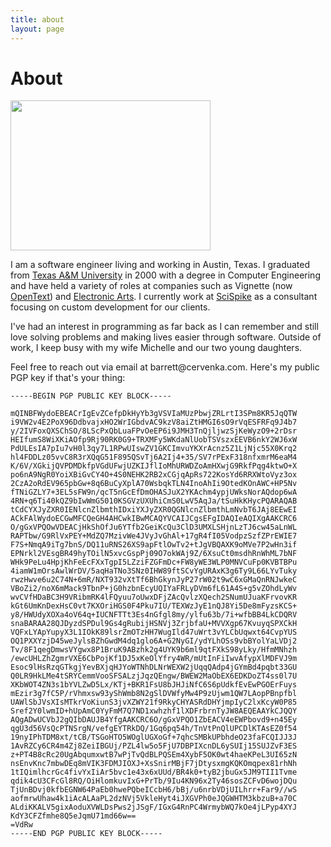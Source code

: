 ```yaml
---
title: about
layout: page
---
```

<h1 class="page-title">About</h1>
<img width="320" height="240" src="{{ site.base_url }}/public/img/me.jpg"/>

I am a software engineer living and working in Austin, Texas. I graduated from [Texas A&M University](http://www.tamu.edu) in 2000 with a degree in Computer Engineering and have held a variety of roles at companies such as Vignette (now [OpenText](http://www.opentext.com)) and [Electronic Arts](http://www.ea.com). I currently work at [SciSpike](http://www.scispike.com) as a consultant focusing on custom development for our clients.

I've had an interest in programming as far back as I can remember and still love solving problems and making lives easier through software. Outside of work, I keep busy with my wife Michelle and our two young daughters.

Feel free to reach out via email at &#98;&#97;&#114;&#114;&#101;&#116;&#116;&#64;&#99;&#101;&#114;&#118;&#101;&#110;&#107;&#97;&#46;&#99;&#111;&#109;. Here's my public PGP key if that's your thing:

```
-----BEGIN PGP PUBLIC KEY BLOCK-----

mQINBFWydoEBEACrIgEvZCefpDkHyYb3gVSVIaMUzPbwjZRLrtI3SPm8KR5JqQTW
i9VW2v4E2PoX96DdbvajxHO2WrIGbdvAC9kzV8aiZtHMGI6sO9rVqESFRFq9J4b7
y/2IVFoxQXSChSO/8LScPxQbLuaFPvOeEP6i9JMH3TnQjljwzSjKeWyzO9+2rDsr
HEIfumS8WiXKiAOfp9Rj90RK0G9+TRXMFy5WKdaNlUobTSVszxEEVB6nkY2WJ6xW
PdULEsIA7pIu7vH0l3qy7L1RPwUIswZV1GKCImvuYKXrAcnz5Z1LjNjc55X0Krq2
hl4FDDLz05vvC8R3rXQqG51F895QSvTj6A2Ij4+35/SV7rPExF318nfxmrM6eaM4
K/6V/XGkijQVPDMDkfpVGdUFwjUZKIJflIoMhURWDZoAmHXwjG9RkfPqg4ktwO+X
po6nA9NgR0YoiXBiGvCY4O+4S0NEHK2RB2xCGjqApRs722KosYd6RRXWtoVyz3ox
2CzA2oRdEV965pbGw+8q6BuCyXplA70WsbqkTLN4InoAhIi9OtedKOnAWC+HP5Nv
fTNiGZLY7+3EL5sFW9n/qcT5nGcEfDmOHASJuX2YKAchm4ypjUWksNorAQdop6wA
4RN+q6Ti40kQZ9bIwWmG5010KSGVzUXUhiCmS0LwV5AqJa/tSuHkKHycPQARAQAB
tCdCYXJyZXR0IENlcnZlbmthIDxiYXJyZXR0QGNlcnZlbmthLmNvbT6JAj8EEwEI
ACkFAlWydoECGwMFCQeGH4AHCwkIBwMCAQYVCAIJCgsEFgIDAQIeAQIXgAAKCRC6
O/gGxVPQOwVDEACjHkShOfJu6YTfb2GeiKcQu3ClD3UMXLSHjnLzTJ6cw45aLnWL
RAPTbw/G9RlVxPEY+MdZQ7MzivWe4JVyJvGhAl+17gR4fI05VodpzSzfZPrEWIE7
F7S+NmqA9iTg7bnS/DQ11uRNS26XS9apFtlOwTv2+tJgVBQAXK9oMVe7P2wHn3if
EPNrkl2VEsgBR49hyTOilN5xvcGspPj09O7okWAj9Z/6XsuCt0msdhRnWhML7bNF
WHk9PeLu4HpjKhFeEcFXxTgpI5LZziFZGFmDc+FW8yWE3WLP0MNVCuFp0KVBTBPu
4iamW1mOrsAwlWrDV/5aqHaTNo3SNz0IHW89ftSCvYgURAxK3g6Ty9L66LYvTuky
rwzHwve6u2C74N+6mR/NXT932vXtTf6BhGkynJyP27rW02t9wC6xGMaQnRNJwkeC
VBoZi2/noX6mMack9TbnP+jG0hzbnEcyUQIYaFRLyDVm6fL61A4S+g5vZOhdLyWv
wvCVfHDaBC3H9VRibmRK4lFQyuu7oUwxDFjZAcQvlzXQech2SNumUJuaKFrvovKR
kGt6UmKnDexHsC0vt7KXOriHGS0F4Pku7IU/TEXWzJyE1nQJ8Yi5De8mFyzsKCS+
y8/HWUdyXOXa4oV64q+IUCNFTTt3Es4nGfgl8my/ylfu63b/7i+wfbBB4LkCDQRV
snaBARAA28QJDyzdSPDul9Gs4gRubijHSNVj3ZrjbfaU+MVVXgp67KvuyqSPXCkH
VQFxLYApYupyX3L1IOkK89lsrZmOTzHH7WugIld47uWrt3vYLCbUqwxt64CvpYUS
OQ1PXXYzjD45weJylsBZhGwdM4dq1glo6A+G2NyGI/ydYLhOSs9vbBYolYaLVDj2
Tv/8F1qegDmwsVYgwx8P1BruK9ABzhk2g4UYK9b6ml9qtFXkS98yLky/HfmMNhzh
/ewcUHLZhZgmrVXE6CbPojKf1DJ5xKeOlYfry4WR/mUtInFiIwvAfypXlMDFVJ9m
Esoc9lHsRzqGTkgjYevBXjqHJYoWTNhDLNrWEXW2jUqqQAdp4jGYmBd4pqbt33GU
Q0LR9HkLMe4tSRYCemmVooSFSALzjJqzQEngw/BWEW2MaObEX6EDKDoZT4ss0l7U
XKbWOT4ZN3s1bYVLZwD5Lx/KTj+BKR1FsU8bJHJiNfC6S6pUdkfEvEwPGOErFuys
mEzir3g7fC5P/rVhmxsw93yShWmb8N2gSlDVWfyMw4P9zUjwm1QW7LAopPBnpfbl
UAWlSbJVsXIsMTkrVoKiunS3jvXZWY21f9RkyCHYASRdDHYjmpIyC2lxKcyW0P85
Sref2Y0lwmID+hUpAmC0YyFmM7Q7ND1xwhzhf1lXDFrbrnTyJW8AEQEAAYkCJQQY
AQgADwUCVbJ2gQIbDAUJB4YfgAAKCRC6O/gGxVPQO1ZbEACV4eEWPbovd9+n45Ey
qgU3d56VsQcPTNSrgN/vefgEYTRkDQ/1Gq6pq54h/TnVtPnQlUPCDlKTAsEZ0f54
19nyIPhTDM8xt/tCB/TSGoHTO5WOglUGXoGf+7qhcSMBkUPbhdeO23faFCQIJJ3J
1AvRZCy6CR4m4Zj8ZeiIBGUj/PZL4lw5o5FjU7DBPIXcnDL6ySUIj15SUJZvF3ES
z+PT4B8cRc20UgAbqumxwtB7wPjTvQdBLPQSEm4XybF5OK0wt4haeKPeL3UI65zN
nsEnvKnc7mbwDEq8mVIK3FDMJIOXJ+XsSnirMBjF7jDtysxmgKQKOmqpex81rhNh
1tIQimlhcrGc4fivYxIiAr5bvc1e43x6xUUd/BR4k0+tyB2jbuGx5JM9TII1Tvme
qdik4cU3CFcGl8RQ/OiHlomkuvIxG+PrTb/9Iu4KN96x2Ty46sosZCFvD6wojDQu
TjUnBDvj0kfbEGNW64PaEb0hwePQbeICcbH6/bBj/u6nrbVDjUILhrr+Far9//wS
aofmrwUhaw4k1iAcALAaPL2dzNVj5VkleHyt4iJXGVPh0eJQGWHTM3kbzuB+a70C
ALdiKKALV5gixAoduXVWLDsPws2jJSgF/IGxG4RnPC4WrmybWQ7kOe4jLPyp4XYJ
KdY3CFZfmhe8Q5eJqmU71md66w==
=VdRw
-----END PGP PUBLIC KEY BLOCK-----
```
